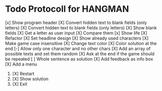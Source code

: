 
# Todo Protocoll for HANGMAN

[x] Show program header
[X] Convert hidden text to blank fields (only letters)
[X] Convert hidden text to blank fields (only letters)
[X] Show blank fields
[X] Get a letter as user input
[X] Compare them
[x] Show life
[X] Refactor
[X] Set headline design
[X] Show already used characters
[X] Make game case insensitive 
[X] Change text color 
[X] Color solution at the end
[-] Allow only one character and no other chars
[X] Add an array of possible texts and set them random
[X] Ask at the end if the game should be repeated
[ ] Whole sentence as solution
[X] Add feedback as info box
[X] Add a menu
   1. [X] Restart
   3. [X] Show solution
   4. [X] Exit